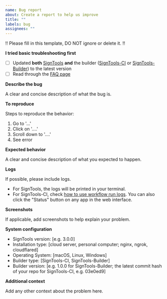 ```yaml
---
name: Bug report
about: Create a report to help us improve
title: ""
labels: bug
assignees: ""
---
```


!! Please fill in this template, DO NOT ignore or delete it. !!

**I tried basic troubleshooting first**

- [ ] Updated **both** [SignTools](https://github.com/SignTools/SignTools) **and** the builder ([SignTools-CI](https://github.com/SignTools/SignTools-CI) or [SignTools-Builder](https://github.com/SignTools/SignTools-Builder)) to the latest version
- [ ] Read through the [FAQ page](https://github.com/SignTools/SignTools/blob/master/FAQ.md)

**Describe the bug**

A clear and concise description of what the bug is.

**To reproduce**

Steps to reproduce the behavior:

1. Go to '...'
2. Click on '....'
3. Scroll down to '....'
4. See error

**Expected behavior**

A clear and concise description of what you expected to happen.

**Logs**

If possible, please include logs.

- For SignTools, the logs will be printed in your terminal.
- For SignTools-CI, check [how to use workflow run logs](https://docs.github.com/en/actions/monitoring-and-troubleshooting-workflows/using-workflow-run-logs). You can also click the "Status" button on any app in the web interface.

**Screenshots**

If applicable, add screenshots to help explain your problem.

**System configuration**

- SignTools version: [e.g. 3.0.0]
- Installation type: [cloud server, personal computer; nginx, ngrok, cloudflared]
- Operating System: [macOS, Linux, Windows]
- Builder type: [SignTools-CI, SignTools-Builder]
- Builder version: [e.g. 1.0.0 for SignTools-Builder; the latest commit hash of your repo for SignTools-CI, e.g. 03e0ed9]

**Additional context**

Add any other context about the problem here.
